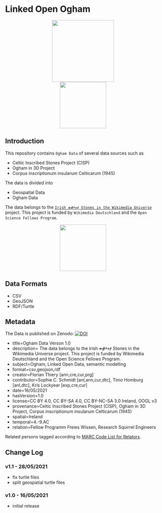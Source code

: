 # Linked Open Ogham

<center>
<img src="https://github.com/ogi-ogham/ogham-datav1/raw/main/img/OgiOghamLogo.png" height="200">
<br>
<img src="https://github.com/ogi-ogham/ogham-datav1/raw/main/img/FellowLogo.png" height="150">
</center>

## Introduction

This repository contains `Ogham Data` of several data sources such as

-   Celtic Inscribed Stones Project (CISP)
-   Ogham in 3D Project
-   Corpus inscriptionum insularum Celticarum (1945)

The data is divided into

-   Geospatial Data
-   Ogham Data

The data belongs to the [`Irish ᚑᚌᚆᚐᚋ Stones in the Wikimedia Universe`](http://ogham.squirrel.link/) project. This project is funded by `Wikimedia Deutschland` and the `Open Science Fellows Program`.

<center>
<img src="https://github.com/ogi-ogham/ogham-datav1/raw/main/img/Fellowship.png" height="150">
</center>

## Data Formats

-   CSV
-   GeoJSON
-   RDF/Turtle

## Metadata

The Data is published on Zenodo: [![DOI](https://zenodo.org/badge/DOI/10.5281/zenodo.4765603.svg)](https://doi.org/10.5281/zenodo.4765603)

-   title=Ogham Data Verson 1.0
-   description= The data belongs to the Irish ᚑᚌᚆᚐᚋ Stones in the Wikimedia Universe project. This project is funded by Wikimedia Deutschland and the Open Science Fellows Program.
-   subject=Ogham, Linked Open Data, semantic modelling
-   format=csv,geojson,rdf
-   creator=Florian Thiery [ann,cre,cur,prg]
-   contributor=Sophie C. Schmidt [anl,ann,cur,dtc], Timo Homburg [anl,dtc], Kris Lockyear [exp,cre,cur]
-   date=16/05/2021
-   hasVersion=1.0
-   license=CC BY 4.0, CC BY-SA 4.0, CC BY-NC-SA 3.0 Ireland, OOGL v3
-   provenance=Celtic Inscribed Stones Project (CISP), Ogham in 3D Project, Corpus inscriptionum insularum Celticarum (1945)
-   spatial=Ireland
-   temporal=4.-9.AC
-   relation=Fellow Programm Freies Wissen, Research Squirrel Engineers

Related persons tagged according to [MARC Code List for Relators](https://www.loc.gov/marc/relators/relaterm.html).

## Change Log

### v1.1 - 28/05/2021

-   fix turtle files
-   split geospatial turtle files

### v1.0 - 16/05/2021

-   initial release
